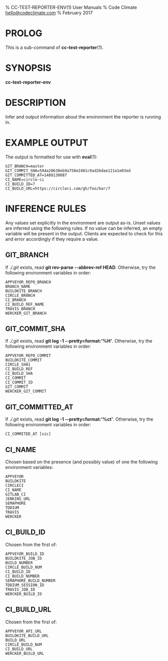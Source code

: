 % CC-TEST-REPORTER-ENV(1) User Manuals
% Code Climate <hello@codeclimate.com>
% February 2017

# PROLOG

This is a sub-command of **cc-test-reporter**(1).

# SYNOPSIS

**cc-test-reporter-env**

# DESCRIPTION

Infer and output information about the environment the reporter is running in.

# EXAMPLE OUTPUT

The output is formatted for use with **eval**(1):

    GIT_BRANCH=master
    GIT_COMMIT_SHA=594a20638eb9a758e2481c9ad2bdae121a1e03ed
    GIT_COMMITTED_AT=1488138087
    CI_NAME=circle-ci
    CI_BUILD_ID=7
    CI_BUILD_URL=https://circleci.com/gh/foo/bar/7

# INFERENCE RULES

Any values set explicitly in the environment are output as-is. Unset values are
inferred using the following rules. If no value can be inferred, an empty
variable will be present in the output. Clients are expected to check for this
and error accordingly if they require a value.

## GIT_BRANCH

If *./.git* exists, read **git rev-parse --abbrev-ref HEAD**. Otherwise, try the
following environment variables in order:

    APPVEYOR_REPO_BRANCH
    BRANCH_NAME
    BUILDKITE_BRANCH
    CIRCLE_BRANCH
    CI_BRANCH
    CI_BUILD_REF_NAME
    TRAVIS_BRANCH
    WERCKER_GIT_BRANCH

## GIT_COMMIT_SHA

If *./.git* exists, read **git log -1 --pretty=format:'%H'**. Otherwise, try the
following environment variables in order:

    APPVEYOR_REPO_COMMIT
    BUILDKITE_COMMIT
    CIRCLE_SHA1
    CI_BUILD_REF
    CI_BUILD_SHA
    CI_COMMIT
    CI_COMMIT_ID
    GIT_COMMIT
    WERCKER_GIT_COMMIT

## GIT_COMMITTED_AT

If *./.git* exists, read **git log -1 --pretty=format:'%ct'**. Otherwise, try
the following environment variables in order:

    CI_COMMITED_AT [sic]

## CI_NAME

Chosen based on the presence (and possibly value) of one the following
environment variables:

    APPVEYOR
    BUILDKITE
    CIRCLECI
    CI_NAME
    GITLAB_CI
    JENKINS_URL
    SEMAPHORE
    TDDIUM
    TRAVIS
    WERCKER

## CI_BUILD_ID

Chosen from the first of:

    APPVEYOR_BUILD_ID
    BUILDKITE_JOB_ID
    BUILD_NUMBER
    CIRCLE_BUILD_NUM
    CI_BUILD_ID
    CI_BUILD_NUMBER
    SEMAPHORE_BUILD_NUMBER
    TDDIUM_SESSION_ID
    TRAVIS_JOB_ID
    WERCKER_BUILD_ID

## CI_BUILD_URL

Chosen from the first of:

    APPVEYOR_API_URL
    BUILDKITE_BUILD_URL
    BUILD_URL
    CIRCLE_BUILD_NUM
    CI_BUILD_URL
    WERCKER_BUILD_URL
